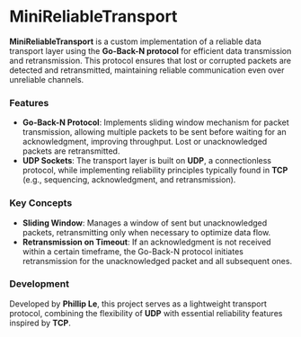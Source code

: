 # MiniReliableTransport

**MiniReliableTransport** is a custom implementation of a reliable data transport layer using the **Go-Back-N protocol** for efficient data transmission and retransmission. This protocol ensures that lost or corrupted packets are detected and retransmitted, maintaining reliable communication even over unreliable channels.

### Features

- **Go-Back-N Protocol**: Implements sliding window mechanism for packet transmission, allowing multiple packets to be sent before waiting for an acknowledgment, improving throughput. Lost or unacknowledged packets are retransmitted.
- **UDP Sockets**: The transport layer is built on **UDP**, a connectionless protocol, while implementing reliability principles typically found in **TCP** (e.g., sequencing, acknowledgment, and retransmission).
  
### Key Concepts

- **Sliding Window**: Manages a window of sent but unacknowledged packets, retransmitting only when necessary to optimize data flow.
- **Retransmission on Timeout**: If an acknowledgment is not received within a certain timeframe, the Go-Back-N protocol initiates retransmission for the unacknowledged packet and all subsequent ones.

### Development

Developed by **Phillip Le**, this project serves as a lightweight transport protocol, combining the flexibility of **UDP** with essential reliability features inspired by **TCP**.
